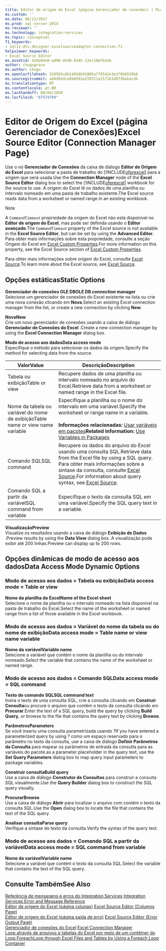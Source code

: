 ```yaml
---
title: Editor de origem do Excel (página Gerenciador de conexões) | Microsoft Docs
ms.custom: ''
ms.date: 06/13/2017
ms.prod: sql-server-2014
ms.reviewer: ''
ms.technology: integration-services
ms.topic: conceptual
f1_keywords:
- sql12.dts.designer.excelsourceadapter.connection.f1
helpviewer_keywords:
- Excel Source Editor
ms.assetid: 428e04e0-ad98-45d0-8345-12ec1b67b2eb
author: chugugrace
ms.author: chugu
ms.openlocfilehash: 3285b5c8b14016b91005af79542e3e2f9b6559b6
ms.sourcegitcommit: ad4d92dce894592a259721a1571b1d8736abacdb
ms.translationtype: MT
ms.contentlocale: pt-BR
ms.lasthandoff: 08/04/2020
ms.locfileid: "87574799"
---
```

# <a name="excel-source-editor-connection-manager-page"></a><span data-ttu-id="251eb-102">Editor de Origem do Excel (página Gerenciador de Conexões)</span><span class="sxs-lookup"><span data-stu-id="251eb-102">Excel Source Editor (Connection Manager Page)</span></span>
  <span data-ttu-id="251eb-103">Use o nó **Gerenciador de Conexões** da caixa de diálogo **Editor de Origem do Excel** para selecionar a pasta de trabalho do [!INCLUDE[ofprexcel](../includes/ofprexcel-md.md)] para a origem que será usada.</span><span class="sxs-lookup"><span data-stu-id="251eb-103">Use the **Connection Manager** node of the **Excel Source Editor** dialog box to select the [!INCLUDE[ofprexcel](../includes/ofprexcel-md.md)] workbook for the source to use.</span></span> <span data-ttu-id="251eb-104">A origem do Excel lê os dados de uma planilha ou intervalo nomeado em uma pasta de trabalho existente.</span><span class="sxs-lookup"><span data-stu-id="251eb-104">The Excel source reads data from a worksheet or named range in an existing workbook.</span></span>  
  
> [!NOTE]  
>  <span data-ttu-id="251eb-105">A `CommandTimeout` propriedade da origem do Excel não está disponível no **Editor de origem do Excel**, mas pode ser definida usando o **Editor avançado**.</span><span class="sxs-lookup"><span data-stu-id="251eb-105">The `CommandTimeout` property of the Excel source is not available in the **Excel Source Editor**, but can be set by using the **Advanced Editor**.</span></span> <span data-ttu-id="251eb-106">Para obter mais informações sobre esta propriedade, consulte a seção Origem do Excel em [Excel Custom Properties](data-flow/excel-custom-properties.md).</span><span class="sxs-lookup"><span data-stu-id="251eb-106">For more information on this property, see the Excel Source section of [Excel Custom Properties](data-flow/excel-custom-properties.md).</span></span>  
  
 <span data-ttu-id="251eb-107">Para obter mais informações sobre origem do Excel, consulte [Excel Source](data-flow/excel-source.md).</span><span class="sxs-lookup"><span data-stu-id="251eb-107">To learn more about the Excel source, see [Excel Source](data-flow/excel-source.md).</span></span>  
  
## <a name="static-options"></a><span data-ttu-id="251eb-108">Opções estáticas</span><span class="sxs-lookup"><span data-stu-id="251eb-108">Static Options</span></span>  
 <span data-ttu-id="251eb-109">**Gerenciador de conexões OLE DB**</span><span class="sxs-lookup"><span data-stu-id="251eb-109">**OLE DB connection manager**</span></span>  
 <span data-ttu-id="251eb-110">Selecione um gerenciador de conexões do Excel existente na lista ou crie uma nova conexão clicando em **Nova**.</span><span class="sxs-lookup"><span data-stu-id="251eb-110">Select an existing Excel connection manager from the list, or create a new connection by clicking **New**.</span></span>  
  
 <span data-ttu-id="251eb-111">**Novo**</span><span class="sxs-lookup"><span data-stu-id="251eb-111">**New**</span></span>  
 <span data-ttu-id="251eb-112">Crie um novo gerenciador de conexões usando a caixa de diálogo **Gerenciador de Conexões do Excel** .</span><span class="sxs-lookup"><span data-stu-id="251eb-112">Create a new connection manager by using the **Excel Connection Manager** dialog box.</span></span>  
  
 <span data-ttu-id="251eb-113">**Modo de acesso aos dados**</span><span class="sxs-lookup"><span data-stu-id="251eb-113">**Data access mode**</span></span>  
 <span data-ttu-id="251eb-114">Especifique o método para selecionar os dados da origem.</span><span class="sxs-lookup"><span data-stu-id="251eb-114">Specify the method for selecting data from the source.</span></span>  
  
|<span data-ttu-id="251eb-115">Valor</span><span class="sxs-lookup"><span data-stu-id="251eb-115">Value</span></span>|<span data-ttu-id="251eb-116">Descrição</span><span class="sxs-lookup"><span data-stu-id="251eb-116">Description</span></span>|  
|-----------|-----------------|  
|<span data-ttu-id="251eb-117">Tabela ou exibição</span><span class="sxs-lookup"><span data-stu-id="251eb-117">Table or view</span></span>|<span data-ttu-id="251eb-118">Recupere dados de uma planilha ou intervalo nomeado no arquivo do Excel.</span><span class="sxs-lookup"><span data-stu-id="251eb-118">Retrieve data from a worksheet or named range in the Excel file.</span></span>|  
|<span data-ttu-id="251eb-119">Nome da tabela ou variável do nome de exibição</span><span class="sxs-lookup"><span data-stu-id="251eb-119">Table name or view name variable</span></span>|<span data-ttu-id="251eb-120">Especifique a planilha ou o nome do intervalo em uma variável.</span><span class="sxs-lookup"><span data-stu-id="251eb-120">Specify the worksheet or range name in a variable.</span></span><br /><br /> <span data-ttu-id="251eb-121">**Informações relacionadas:** [Usar variáveis em pacotes](../../2014/integration-services/use-variables-in-packages.md)</span><span class="sxs-lookup"><span data-stu-id="251eb-121">**Related information:** [Use Variables in Packages](../../2014/integration-services/use-variables-in-packages.md)</span></span>|  
|<span data-ttu-id="251eb-122">Comando SQL</span><span class="sxs-lookup"><span data-stu-id="251eb-122">SQL command</span></span>|<span data-ttu-id="251eb-123">Recupere os dados do arquivo do Excel usando uma consulta SQL.</span><span class="sxs-lookup"><span data-stu-id="251eb-123">Retrieve data from the Excel file by using a SQL query.</span></span> <span data-ttu-id="251eb-124">Para obter mais informações sobre a sintaxe da consulta, consulte [Excel Source](data-flow/excel-source.md).</span><span class="sxs-lookup"><span data-stu-id="251eb-124">For information about query syntax, see [Excel Source](data-flow/excel-source.md).</span></span>|  
|<span data-ttu-id="251eb-125">Comando SQL a partir da variável</span><span class="sxs-lookup"><span data-stu-id="251eb-125">SQL command from variable</span></span>|<span data-ttu-id="251eb-126">Especifique o texto da consulta SQL em uma variável.</span><span class="sxs-lookup"><span data-stu-id="251eb-126">Specify the SQL query text in a variable.</span></span>|  
  
 <span data-ttu-id="251eb-127">**Visualização**</span><span class="sxs-lookup"><span data-stu-id="251eb-127">**Preview**</span></span>  
 <span data-ttu-id="251eb-128">Visualize os resultados usando a caixa de diálogo **Exibição de Dados** .</span><span class="sxs-lookup"><span data-stu-id="251eb-128">Preview results by using the **Data View** dialog box.</span></span> <span data-ttu-id="251eb-129">A visualização pode exibir até 200 linhas.</span><span class="sxs-lookup"><span data-stu-id="251eb-129">Preview can display up to 200 rows.</span></span>  
  
## <a name="data-access-mode-dynamic-options"></a><span data-ttu-id="251eb-130">Opções dinâmicas de modo de acesso aos dados</span><span class="sxs-lookup"><span data-stu-id="251eb-130">Data Access Mode Dynamic Options</span></span>  
  
### <a name="data-access-mode--table-or-view"></a><span data-ttu-id="251eb-131">Modo de acesso aos dados = Tabela ou exibição</span><span class="sxs-lookup"><span data-stu-id="251eb-131">Data access mode = Table or view</span></span>  
 <span data-ttu-id="251eb-132">**Nome da planilha do Excel**</span><span class="sxs-lookup"><span data-stu-id="251eb-132">**Name of the Excel sheet**</span></span>  
 <span data-ttu-id="251eb-133">Selecione o nome da planilha ou o intervalo nomeado na lista disponível na pasta de trabalho do Excel.</span><span class="sxs-lookup"><span data-stu-id="251eb-133">Select the name of the worksheet or named range from a list of those available in the Excel workbook.</span></span>  
  
### <a name="data-access-mode--table-name-or-view-name-variable"></a><span data-ttu-id="251eb-134">Modo de acesso aos dados = Variável do nome da tabela ou do nome de exibição</span><span class="sxs-lookup"><span data-stu-id="251eb-134">Data access mode = Table name or view name variable</span></span>  
 <span data-ttu-id="251eb-135">**Nome da variável**</span><span class="sxs-lookup"><span data-stu-id="251eb-135">**Variable name**</span></span>  
 <span data-ttu-id="251eb-136">Selecione a variável que contém o nome da planilha ou do intervalo nomeado.</span><span class="sxs-lookup"><span data-stu-id="251eb-136">Select the variable that contains the name of the worksheet or named range.</span></span>  
  
### <a name="data-access-mode--sql-command"></a><span data-ttu-id="251eb-137">Modo de acesso aos dados = Comando SQL</span><span class="sxs-lookup"><span data-stu-id="251eb-137">Data access mode = SQL command</span></span>  
 <span data-ttu-id="251eb-138">**Texto do comando SQL**</span><span class="sxs-lookup"><span data-stu-id="251eb-138">**SQL command text**</span></span>  
 <span data-ttu-id="251eb-139">Insira o texto de uma consulta SQL, crie a consulta clicando em **Construir Consulta**ou procure o arquivo que contém o texto da consulta clicando em **Procurar**.</span><span class="sxs-lookup"><span data-stu-id="251eb-139">Enter the text of a SQL query, build the query by clicking **Build Query**, or browse to the file that contains the query text by clicking **Browse**.</span></span>  
  
 <span data-ttu-id="251eb-140">**Parâmetros**</span><span class="sxs-lookup"><span data-stu-id="251eb-140">**Parameters**</span></span>  
 <span data-ttu-id="251eb-141">Se você inseriu uma consulta parametrizada usando ?</span><span class="sxs-lookup"><span data-stu-id="251eb-141">If you have entered a parameterized query by using ?</span></span> <span data-ttu-id="251eb-142">como um espaço reservado para o parâmetro no texto da consulta, use a caixa de diálogo **Definir Parâmetros da Consulta** para mapear os parâmetros de entrada da consulta para as variáveis do pacote.</span><span class="sxs-lookup"><span data-stu-id="251eb-142">as a parameter placeholder in the query text, use the **Set Query Parameters** dialog box to map query input parameters to package variables.</span></span>  
  
 <span data-ttu-id="251eb-143">**Construir consulta**</span><span class="sxs-lookup"><span data-stu-id="251eb-143">**Build query**</span></span>  
 <span data-ttu-id="251eb-144">Use a caixa de diálogo **Construtor de Consultas** para construir a consulta SQL visualmente.</span><span class="sxs-lookup"><span data-stu-id="251eb-144">Use the **Query Builder** dialog box to construct the SQL query visually.</span></span>  
  
 <span data-ttu-id="251eb-145">**Procurar**</span><span class="sxs-lookup"><span data-stu-id="251eb-145">**Browse**</span></span>  
 <span data-ttu-id="251eb-146">Use a caixa de diálogo **Abrir** para localizar o arquivo com contém o texto da consulta SQL.</span><span class="sxs-lookup"><span data-stu-id="251eb-146">Use the **Open** dialog box to locate the file that contains the text of the SQL query.</span></span>  
  
 <span data-ttu-id="251eb-147">**Analisar consulta**</span><span class="sxs-lookup"><span data-stu-id="251eb-147">**Parse query**</span></span>  
 <span data-ttu-id="251eb-148">Verifique a sintaxe do texto da consulta.</span><span class="sxs-lookup"><span data-stu-id="251eb-148">Verify the syntax of the query text.</span></span>  
  
### <a name="data-access-mode--sql-command-from-variable"></a><span data-ttu-id="251eb-149">Modo de acesso aos dados = Comando SQL a partir da variável</span><span class="sxs-lookup"><span data-stu-id="251eb-149">Data access mode = SQL command from variable</span></span>  
 <span data-ttu-id="251eb-150">**Nome da variável**</span><span class="sxs-lookup"><span data-stu-id="251eb-150">**Variable name**</span></span>  
 <span data-ttu-id="251eb-151">Selecione a variável que contém o texto da consulta SQL.</span><span class="sxs-lookup"><span data-stu-id="251eb-151">Select the variable that contains the text of the SQL query.</span></span>  
  
## <a name="see-also"></a><span data-ttu-id="251eb-152">Consulte Também</span><span class="sxs-lookup"><span data-stu-id="251eb-152">See Also</span></span>  
 <span data-ttu-id="251eb-153">[Referência de mensagens e erros do Integration Services](../../2014/integration-services/integration-services-error-and-message-reference.md) </span><span class="sxs-lookup"><span data-stu-id="251eb-153">[Integration Services Error and Message Reference](../../2014/integration-services/integration-services-error-and-message-reference.md) </span></span>  
 <span data-ttu-id="251eb-154">[Editor de origem do Excel &#40;página colunas&#41;](../../2014/integration-services/excel-source-editor-columns-page.md) </span><span class="sxs-lookup"><span data-stu-id="251eb-154">[Excel Source Editor &#40;Columns Page&#41;](../../2014/integration-services/excel-source-editor-columns-page.md) </span></span>  
 <span data-ttu-id="251eb-155">[Editor de origem do Excel &#40;página saída de erro&#41;](../../2014/integration-services/excel-source-editor-error-output-page.md) </span><span class="sxs-lookup"><span data-stu-id="251eb-155">[Excel Source Editor &#40;Error Output Page&#41;](../../2014/integration-services/excel-source-editor-error-output-page.md) </span></span>  
 <span data-ttu-id="251eb-156">[Gerenciador de conexões do Excel](connection-manager/excel-connection-manager.md) </span><span class="sxs-lookup"><span data-stu-id="251eb-156">[Excel Connection Manager](connection-manager/excel-connection-manager.md) </span></span>  
 [<span data-ttu-id="251eb-157">Loop através de arquivos e tabelas do Excel por meio de um contêiner do Loop Foreach</span><span class="sxs-lookup"><span data-stu-id="251eb-157">Loop through Excel Files and Tables by Using a Foreach Loop Container</span></span>](control-flow/foreach-loop-container.md)  
  
  
